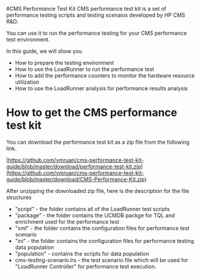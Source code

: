 #CMS Performance Test Kit
CMS performance test kit is a set of performance testing scripts and testing scenaios developed by HP CMS R&D.

You can use it to run the performance testing for your CMS performance test environment.

In this guide, we will show you

* How to prepare the testing environment
* How to use the LoadRunner to run the performance test
* How to add the performance counters to monitor the hardware resource utilization
* How to use the LoadRunner analysis for performance results analysis

# How to get the CMS performance test kit
You can download the performance test kit as a zip file from the following link.

[https://github.com/ymruan/cms-performance-test-kit-guide/blob/master/download/performance-test-kit.zip](https://github.com/ymruan/cms-performance-test-kit-guide/blob/master/download/CMS-Performance-Kit.zip)


After unzipping the downloaded zip file, here is the description for the file structures
* "script" - the folder contains all of the LoadRunner test scripts
* "package" - the folder contains the UCMDB packge for TQL and enrichment used for the performance test
* "xml" - the folder contains the configuration files for performance test scenario
* "ini" - the folder contains the configuration files for performance testing data population
* "population" - contains the scripts for data population
* cms-testing-scenario.lrs - the test scenario file which will be used for "LoadRunner Controller" for performance test execution.




